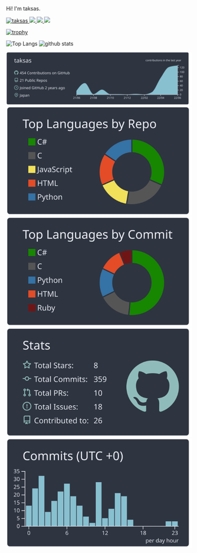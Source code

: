 ﻿Hi! I'm taksas.

<p align="left"> 
  <a href="https://github.com/taksas/taksas/">
    <img src="https://komarev.com/ghpvc/?username=taksas" alt="taksas" />
  </a>
  <a href="http://twitter.com/taksasDESUYO">
    <img height="20" src="https://img.shields.io/twitter/follow/taksas?label=Twitter&logo=twitter&style=flat" />
  </a>
  <a href="https://github.com/taksas">
    <img height="20" src="https://img.shields.io/github/followers/taksas?label=follow&logo=github&style=flat" />
  </a>
  <a href="https://www.reddit.com/user/tak4869">
    <img height="20" src="https://img.shields.io/reddit/user-karma/combined/tak4869?label=Reddit&logo=reddit&style=flat" />
  </a>

  [![trophy](https://github-profile-trophy.vercel.app/?username=taksas&theme=nord&column=7)](https://github.com/ryo-ma/github-profile-trophy)
  
<p align="left"> 
  <img alt="Top Langs" height="150px" src="https://github-readme-stats.vercel.app/api/top-langs/?username=taksas&layout=compact&count_private=true&show_icons=true&theme=react&langs_count=10" />
  <img alt="github stats" height="150px" src="https://github-readme-stats.vercel.app/api?username=taksas&count_private=true&show_icons=true&theme=react" />
</p>
  
[![](https://raw.githubusercontent.com/taksas/taksas/master/profile-summary-card-output/nord_dark/0-profile-details.svg)](https://github.com/vn7n24fzkq/github-profile-summary-cards)
[![](https://raw.githubusercontent.com/taksas/taksas/master/profile-summary-card-output/nord_dark/1-repos-per-language.svg)](https://github.com/vn7n24fzkq/github-profile-summary-cards)
[![](https://raw.githubusercontent.com/taksas/taksas/master/profile-summary-card-output/nord_dark/2-most-commit-language.svg)](https://github.com/vn7n24fzkq/github-profile-summary-cards)
[![](https://raw.githubusercontent.com/taksas/taksas/main/profile-summary-card-output/nord_dark/3-stats.svg)](https://github.com/vn7n24fzkq/github-profile-summary-cards)
[![](https://raw.githubusercontent.com/taksas/taksas/main/profile-summary-card-output/nord_dark/4-productive-time.svg)](https://github.com/vn7n24fzkq/github-profile-summary-cards)
